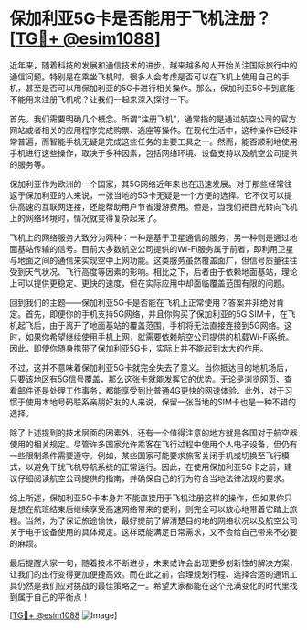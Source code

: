 # 保加利亚5G卡是否能用于飞机注册？[[TG💪+ @esim1088](https://t.me/s/esim1088)]

近年来，随着科技的发展和通信技术的进步，越来越多的人开始关注国际旅行中的通信问题。特别是在乘坐飞机时，很多人会考虑是否可以在飞机上使用自己的手机，甚至是否可以用保加利亚的5G卡进行相关操作。那么，保加利亚5G卡到底能不能用来注册飞机呢？让我们一起来深入探讨一下。

首先，我们需要明确几个概念。所谓“注册飞机”，通常指的是通过航空公司的官方网站或者相关的应用程序完成购票、选座等操作。在现代生活中，这种操作已经非常普遍，而智能手机无疑是完成这些任务的主要工具之一。然而，能否顺利地使用手机进行这些操作，取决于多种因素，包括网络环境、设备支持以及航空公司提供的服务等。

保加利亚作为欧洲的一个国家，其5G网络近年来也在迅速发展。对于那些经常往返于保加利亚的人来说，一张当地的5G卡无疑是一个方便的选择。它不仅可以提供高速的互联网连接，还能帮助用户节省漫游费用。但是，当我们把目光转向飞机上的网络环境时，情况就变得复杂起来了。

飞机上的网络服务大致分为两种：一种是基于卫星通信的服务，另一种则是通过地面基站传输的信号。目前大多数航空公司提供的Wi-Fi服务属于前者，即利用卫星与地面之间的通信来实现空中上网功能。这类服务虽然覆盖面广，但信号质量往往受到天气状况、飞行高度等因素的影响。相比之下，后者由于依赖地面基站，理论上可以提供更稳定、更快的速度，但在实际应用中却面临覆盖范围有限的问题。

回到我们的主题——保加利亚5G卡是否能在飞机上正常使用？答案并非绝对肯定。首先，即便你的手机支持5G网络，并且你购买了保加利亚的5G SIM卡，在飞机起飞后，由于离开了地面基站的覆盖范围，手机将无法直接连接到5G网络。这时，如果你希望继续使用手机上网，就需要依赖航空公司提供的机载Wi-Fi系统。因此，即使你随身携带了保加利亚5G卡，实际上并不能起到太大的作用。

不过，这并不意味着保加利亚5G卡就完全失去了意义。当你抵达目的地机场后，只要该地区有5G信号覆盖，那么这张卡就能发挥它的优势。无论是浏览网页、查看邮件还是处理工作事务，都能享受到比普通4G更快的网速体验。此外，对于习惯于使用本地号码联系亲朋好友的人来说，保留一张当地的SIM卡也是一种不错的选择。

除了上述提到的技术层面的因素外，还有一个值得注意的地方就是各国对于航空器使用的相关规定。尽管许多国家允许乘客在飞行过程中使用个人电子设备，但仍有一些限制条件需要遵守。例如，某些国家可能要求旅客关闭手机或切换至飞行模式，以避免干扰飞机导航系统的正常运行。因此，在使用保加利亚5G卡之前，建议仔细阅读航空公司提供的指南，并确保自己的行为符合当地法律法规的要求。

综上所述，保加利亚5G卡本身并不能直接用于飞机注册这样的操作，但如果你只是想在航班结束后继续享受高速网络带来的便利，则完全可以放心地带着它踏上旅程。当然，为了保证旅途愉快，最好提前了解清楚目的地的网络状况以及航空公司关于电子设备使用的具体规定。这样既能满足日常需求，又不会给自己带来不必要的麻烦。

最后提醒大家一句，随着技术不断进步，未来或许会出现更多创新性的解决方案，让我们的出行变得更加便捷高效。而在此之前，合理规划行程、选择合适的通讯工具仍然是我们应对挑战的最佳策略之一。希望大家都能在这个充满变化的时代里找到属于自己的平衡点！

[[TG💪+ @esim1088](https://t.me/s/esim1088) ![Image](https://i.postimg.cc/4NQfJmqS/Snipaste-2025-05-13-00-14-12.png)]
